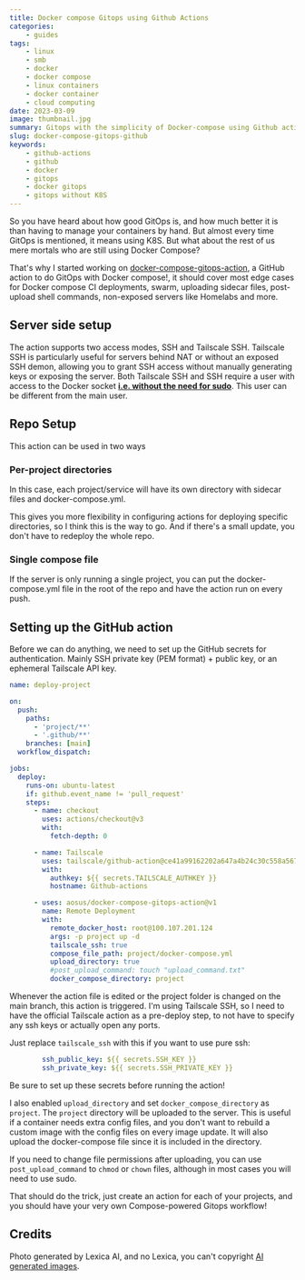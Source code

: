 ```yaml
---
title: Docker compose Gitops using Github Actions
categories: 
    - guides
tags:
    - linux
    - smb
    - docker
    - docker compose
    - linux containers
    - docker container
    - cloud computing
date: 2023-03-09
image: thumbnail.jpg
summary: Gitops with the simplicity of Docker-compose using Github actions
slug: docker-compose-gitops-github
keywords: 
    - github-actions
    - github 
    - docker
    - gitops
    - docker gitops
    - gitops without K8S
---
```

  
So you have heard about how good GitOps is, and how much better it is than having to manage your containers by hand. But almost every time GitOps is mentioned, it means using K8S. But what about the rest of us mere mortals who are still using Docker Compose?

That's why I started working on [docker-compose-gitops-action](https://github.com/aosus/docker-compose-gitops-action), a GitHub action to do GitOps with Docker compose!, it should cover most edge cases for Docker compose CI deployments, swarm, uploading sidecar files, post-upload shell commands, non-exposed servers like Homelabs and more.

## Server side setup

The action supports two access modes, SSH and Tailscale SSH.
Tailscale SSH is particularly useful for servers behind NAT or without an exposed SSH demon, allowing you to grant SSH access without manually generating keys or exposing the server.
Both Tailscale SSH and SSH require a user with access to the Docker socket **[i.e. without the need for sudo](https://docs.docker.com/engine/install/linux-postinstall/#manage-docker-as-a-non-root-user)**. This user can be different from the main user.

## Repo Setup
This action can be used in two ways

### Per-project directories
In this case, each project/service will have its own directory with sidecar files and docker-compose.yml.

This gives you more flexibility in configuring actions for deploying specific directories, so I think this is the way to go. And if there's a small update, you don't have to redeploy the whole repo.

### Single compose file
If the server is only running a single project, you can put the docker-compose.yml file in the root of the repo and have the action run on every push.

## Setting up the GitHub action

Before we can do anything, we need to set up the GitHub secrets for authentication.
Mainly SSH private key (PEM format) + public key, or an ephemeral Tailscale API key.

```yaml
name: deploy-project

on:
  push:
    paths:
      - 'project/**'
      - '.github/**'
    branches: [main]
  workflow_dispatch:

jobs:
  deploy:
    runs-on: ubuntu-latest
    if: github.event_name != 'pull_request'
    steps:
      - name: checkout
        uses: actions/checkout@v3
        with:
          fetch-depth: 0

      - name: Tailscale
        uses: tailscale/github-action@ce41a99162202a647a4b24c30c558a567b926709
        with:
          authkey: ${{ secrets.TAILSCALE_AUTHKEY }}
          hostname: Github-actions

      - uses: aosus/docker-compose-gitops-action@v1
        name: Remote Deployment
        with:
          remote_docker_host: root@100.107.201.124
          args: -p project up -d
          tailscale_ssh: true
          compose_file_path: project/docker-compose.yml
          upload_directory: true
          #post_upload_command: touch "upload_command.txt"
          docker_compose_directory: project
```

Whenever the action file is edited or the project folder is changed on the main branch, this action is triggered.
I'm using Tailscale SSH, so I need to have the official Tailscale action as a pre-deploy step, to not have to specify any ssh keys or actually open any ports.

Just replace `tailscale_ssh` with this if you want to use pure ssh:

```yaml
        ssh_public_key: ${{ secrets.SSH_KEY }}
        ssh_private_key: ${{ secrets.SSH_PRIVATE_KEY }}
```
Be sure to set up these secrets before running the action!

I also enabled `upload_directory` and set `docker_compose_directory` as `project`.
The `project` directory will be uploaded to the server. This is useful if a container needs extra config files, and you don't want to rebuild a custom image with the config files on every image update.
It will also upload the docker-compose file since it is included in the directory.

If you need to change file permissions after uploading, you can use `post_upload_command` to `chmod` or `chown` files, although in most cases you will need to use sudo.

That should do the trick, just create an action for each of your projects, and you should have your very own Compose-powered Gitops workflow!

## Credits
Photo generated by Lexica AI, and no Lexica, you can't copyright [AI generated images](https://www.theverge.com/2022/2/21/22944335/us-copyright-office-reject-ai-generated-art-recent-entrance-to-paradise).